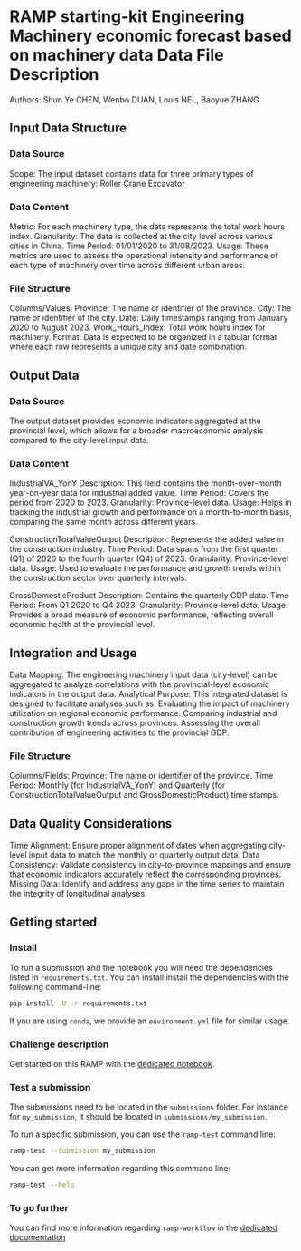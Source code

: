 # RAMP starting-kit Engineering Machinery economic forecast based on machinery data Data File Description

Authors: Shun Ye CHEN, Wenbo DUAN, Louis NEL, Baoyue ZHANG

## Input Data Structure
### Data Source
  Scope: The input dataset contains data for three primary types of engineering machinery:
    Roller
    Crane
    Excavator
### Data Content
  Metric: For each machinery type, the data represents the total work hours index.
    Granularity: The data is collected at the city level across various cities in China.
    Time Period: 01/01/2020 to 31/08/2023.
    Usage: These metrics are used to assess the operational intensity and performance of each type of machinery over time across different urban areas.
### File Structure
  Columns/Values:
    Province: The name or identifier of the province.
    City: The name or identifier of the city.
    Date: Daily timestamps ranging from January 2020 to August 2023.
    Work_Hours_Index: Total work hours index for machinery.
  Format: 
    Data is expected to be organized in a tabular format where each row represents a unique city and date combination.

## Output Data
###  Data Source
The output dataset provides economic indicators aggregated at the provincial level, which allows for a broader macroeconomic analysis compared to the city-level input data.

### Data Content
  IndustrialVA_YonY
    Description: This field contains the month-over-month year-on-year data for industrial added value.
    Time Period: Covers the period from 2020 to 2023.
    Granularity: Province-level data.
    Usage: Helps in tracking the industrial growth and performance on a month-to-month basis, comparing the same month across different years.
    
  ConstructionTotalValueOutput
    Description: Represents the added value in the construction industry.
    Time Period: Data spans from the first quarter (Q1) of 2020 to the fourth quarter (Q4) of 2023.
    Granularity: Province-level data.
    Usage: Used to evaluate the performance and growth trends within the construction sector over quarterly intervals.
  
  GrossDomesticProduct
    Description: Contains the quarterly GDP data.
    Time Period: From Q1 2020 to Q4 2023.
    Granularity: Province-level data.
    Usage: Provides a broad measure of economic performance, reflecting overall economic health at the provincial level.

## Integration and Usage
  Data Mapping: The engineering machinery input data (city-level) can be aggregated to analyze correlations with the provincial-level economic indicators in the output data.
  Analytical Purpose: This integrated dataset is designed to facilitate analyses such as:
    Evaluating the impact of machinery utilization on regional economic performance.
    Comparing industrial and construction growth trends across provinces.
    Assessing the overall contribution of engineering activities to the provincial GDP.


### File Structure
  Columns/Fields:
    Province: The name or identifier of the province.
    Time Period: Monthly (for IndustrialVA_YonY) and Quarterly (for ConstructionTotalValueOutput and GrossDomesticProduct) time stamps.

## Data Quality Considerations
  Time Alignment: Ensure proper alignment of dates when aggregating city-level input data to match the monthly or quarterly output data.
  Data Consistency: Validate consistency in city-to-province mappings and ensure that economic indicators accurately reflect the corresponding provinces.
  Missing Data: Identify and address any gaps in the time series to maintain the integrity of longitudinal analyses.

## Getting started

### Install

To run a submission and the notebook you will need the dependencies listed
in `requirements.txt`. You can install install the dependencies with the
following command-line:

```bash
pip install -U -r requirements.txt
```

If you are using `conda`, we provide an `environment.yml` file for similar
usage.

### Challenge description

Get started on this RAMP with the
[dedicated notebook](template_starting_kit.ipynb).

### Test a submission

The submissions need to be located in the `submissions` folder. For instance
for `my_submission`, it should be located in `submissions/my_submission`.

To run a specific submission, you can use the `ramp-test` command line:

```bash
ramp-test --submission my_submission
```

You can get more information regarding this command line:

```bash
ramp-test --help
```

### To go further

You can find more information regarding `ramp-workflow` in the
[dedicated documentation](https://paris-saclay-cds.github.io/ramp-docs/ramp-workflow/stable/using_kits.html)



